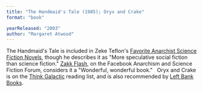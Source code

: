 ```yaml
---
title: "The Handmaid's Tale (1985); Oryx and Crake"
format: "book"

yearReleased: "2003"
author: "Margaret Atwood"
---
```

The Handmaid's Tale is included in Zeke Teflon's <a href="http://seesharppress.wordpress.com/2013/10/24/anarchist-science-fiction-favorite-novels/"> Favorite Anarchist Science Fiction Novels</a>, though he describes it as "More  speculative social fiction than science fiction." <a href="https://www.facebook.com/groups/anarchismandsciencefiction/">Zakk Flash</a>,  on the Facebook Anarchism and Science Fiction Forum, considers it a "Wonderful,  wonderful book."
 
Oryx and Crake  is on the <a href="http://thinkgalactic.org/reading-lists/by-author/">Think  Galactic</a> reading list, and is also recommended by <a href="http://www.leftbankbooks.com/sp.php#sf">Left Bank Books</a>.